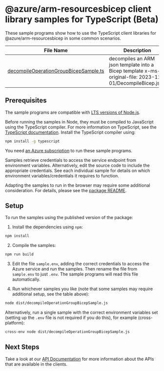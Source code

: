 # @azure/arm-resourcesbicep client library samples for TypeScript (Beta)

These sample programs show how to use the TypeScript client libraries for @azure/arm-resourcesbicep in some common scenarios.

| **File Name**                                                               | **Description**                                                                                          |
| --------------------------------------------------------------------------- | -------------------------------------------------------------------------------------------------------- |
| [decompileOperationGroupBicepSample.ts][decompileoperationgroupbicepsample] | decompiles an ARM json template into a Bicep template x-ms-original-file: 2023-11-01/DecompileBicep.json |

## Prerequisites

The sample programs are compatible with [LTS versions of Node.js](https://github.com/nodejs/release#release-schedule).

Before running the samples in Node, they must be compiled to JavaScript using the TypeScript compiler. For more information on TypeScript, see the [TypeScript documentation][typescript]. Install the TypeScript compiler using:

```bash
npm install -g typescript
```

You need [an Azure subscription][freesub] to run these sample programs.

Samples retrieve credentials to access the service endpoint from environment variables. Alternatively, edit the source code to include the appropriate credentials. See each individual sample for details on which environment variables/credentials it requires to function.

Adapting the samples to run in the browser may require some additional consideration. For details, please see the [package README][package].

## Setup

To run the samples using the published version of the package:

1. Install the dependencies using `npm`:

```bash
npm install
```

2. Compile the samples:

```bash
npm run build
```

3. Edit the file `sample.env`, adding the correct credentials to access the Azure service and run the samples. Then rename the file from `sample.env` to just `.env`. The sample programs will read this file automatically.

4. Run whichever samples you like (note that some samples may require additional setup, see the table above):

```bash
node dist/decompileOperationGroupBicepSample.js
```

Alternatively, run a single sample with the correct environment variables set (setting up the `.env` file is not required if you do this), for example (cross-platform):

```bash
cross-env node dist/decompileOperationGroupBicepSample.js
```

## Next Steps

Take a look at our [API Documentation][apiref] for more information about the APIs that are available in the clients.

[decompileoperationgroupbicepsample]: https://github.com/Azure/azure-sdk-for-js/blob/main/sdk/resources/arm-resourcesbicep/samples/v1-beta/typescript/src/decompileOperationGroupBicepSample.ts
[apiref]: https://learn.microsoft.com/javascript/api/@azure/arm-resourcesbicep?view=azure-node-preview
[freesub]: https://azure.microsoft.com/free/
[package]: https://github.com/Azure/azure-sdk-for-js/tree/main/sdk/resources/arm-resourcesbicep/README.md
[typescript]: https://www.typescriptlang.org/docs/home.html
